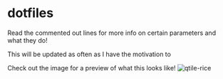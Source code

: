 # dotfiles
Read the commented out lines for more info on certain parameters and what they do!

This will be updated as often as I have the motivation to

Check out the image for a preview of what this looks like! ![qtile-rice](https://github.com/m2thay/qtile-dots/assets/118320217/5acc145b-14d4-4ee6-ad08-bb979dfdbf70)
